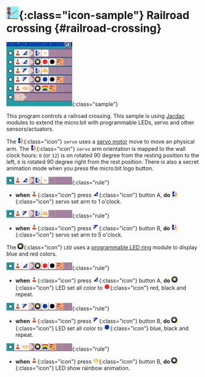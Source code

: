 # ![railroad crossing](../images/generated/icon_railroad_crossing.png){:class="icon-sample"} Railroad crossing {#railroad-crossing}

![Railroad crossing MicroCode program](../images/generated/sample_railroad_crossing.png){:class="sample"}

This program controls a railroad crossing. This sample is using [Jacdac](https://aka.ms/jacdac) modules to extend the micro:bit with programmable LEDs, servo and other sensors/actuators.

The ![servo set angle tile](../images/generated/icon_A21_.png){:class="icon"} `servo` uses a [servo motor](https://microsoft.github.io/jacdac-docs/services/servo/) move to move an physical arm. The ![servo set angle tile](../images/generated/icon_A21_.png){:class="icon"} `servo` arm orientation is mapped to the wall clock hours: `0` (or `12`) is on rotated 90 degree from the resting position to the left, `6` is rotated 90 degree right from the rest position.
There is also a secret animation mode when you press the micro:bit logo button.

![when press button A, do move servo to 1 o'clock](../images/generated/sample_railroad_crossing_page_1_rule_1.png){:class="rule"}

-   **when** ![press](../images/generated/icon_S2.png){:class="icon"} press ![button A](../images/generated/icon_F3.png){:class="icon"} button A, **do** ![servo set angle](../images/generated/icon_A21_.png){:class="icon"} servo set arm to 1 o'clock.

![when press button B, do move servo to 5 o'clock](../images/generated/sample_railroad_crossing_page_1_rule_3.png){:class="rule"}

-   **when** ![press](../images/generated/icon_S2.png){:class="icon"} press ![button B](../images/generated/icon_F4.png){:class="icon"} button B, **do** ![servo set angle](../images/generated/icon_A21_.png){:class="icon"} servo set arm to 5 o'clock.

The ![LED](../images/generated/icon_A8.png){:class="icon"} `LED` uses a [programmable LED ring](https://microsoft.github.io/jacdac-docs/services/led/) module to display blue and red colors.

![when press button A, turn LEDs to red](../images/generated/sample_railroad_crossing_page_1_rule_2.png){:class="rule"}

-   **when** ![press](../images/generated/icon_S2.png){:class="icon"} press ![button A](../images/generated/icon_F3.png){:class="icon"} button A, **do** ![LED](../images/generated/icon_A8.png){:class="icon"} LED set all color to ![red](../images/generated/icon_A20_1.png){:class="icon"} red, black and repeat.

![when press button B, turn LEDs to blue](../images/generated/sample_railroad_crossing_page_1_rule_4.png){:class="rule"}

-   **when** ![press](../images/generated/icon_S2.png){:class="icon"} press ![button B](../images/generated/icon_F4.png){:class="icon"} button B, **do** ![LED](../images/generated/icon_A8.png){:class="icon"} LED set all color to ![blue](../images/generated/icon_A20_3.png){:class="icon"} blue, black and repeat.

![when press button B, show LED rainbow animation and repeat](../images/generated/sample_railroad_crossing_page_1_rule_5.png){:class="rule"}

-   **when** ![press](../images/generated/icon_S2.png){:class="icon"} press ![logo](../images/generated/icon_F7.png){:class="icon"} button B, **do** ![LED](../images/generated/icon_A8.png){:class="icon"} LED show rainbow animation.

